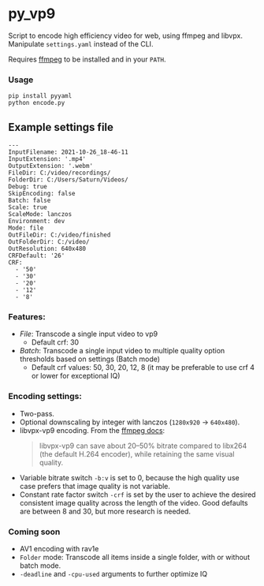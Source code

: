 # py_vp9
Script to encode high efficiency video for web, using ffmpeg and libvpx. Manipulate `settings.yaml` instead of the CLI.

Requires [ffmpeg](https://ffmpeg.org/) to be installed and in your `PATH`.

### Usage

```
pip install pyyaml
python encode.py
```

## Example settings file

```
---
InputFilename: 2021-10-26_18-46-11
InputExtension: '.mp4'
OutputExtension: '.webm'
FileDir: C:/video/recordings/
FolderDir: C:/Users/Saturn/Videos/
Debug: true
SkipEncoding: false
Batch: false
Scale: true
ScaleMode: lanczos
Environment: dev
Mode: file
OutFileDir: C:/video/finished
OutFolderDir: C:/video/
OutResolution: 640x480
CRFDefault: '26'
CRF:
  - '50'
  - '30'
  - '20'
  - '12'
  - '8'

```

### Features:
- _File_: Transcode a single input video to vp9
	- Default crf: 30
- _Batch_: Transcode a single input video to multiple quality option thresholds based on settings (Batch mode)
	- Default crf values: 50, 30, 20, 12, 8 (it may be preferable to use crf 4 or lower for exceptional IQ)


### Encoding settings:
- Two-pass.
- Optional downscaling by integer with lanczos (`1280x920` -> `640x480`).
- libvpx-vp9 encoding. From the [ffmpeg docs](https://trac.ffmpeg.org/wiki/Encode/VP9):
  >libvpx-vp9 can save about 20–50% bitrate compared to libx264 (the default H.264 encoder), while retaining the same visual quality.
- Variable bitrate switch `-b:v` is set to 0, because the high quality use case prefers that image quality is not variable.
- Constant rate factor switch `-crf` is set by the user to achieve the desired consistent image quality across the length of the video. Good defaults are between 8 and 30, but more research is needed.

### Coming soon
- AV1 encoding with rav1e
- `Folder` mode: Transcode all items inside a single folder, with or without batch mode.
- `-deadline` and `-cpu-used` arguments to further optimize IQ
